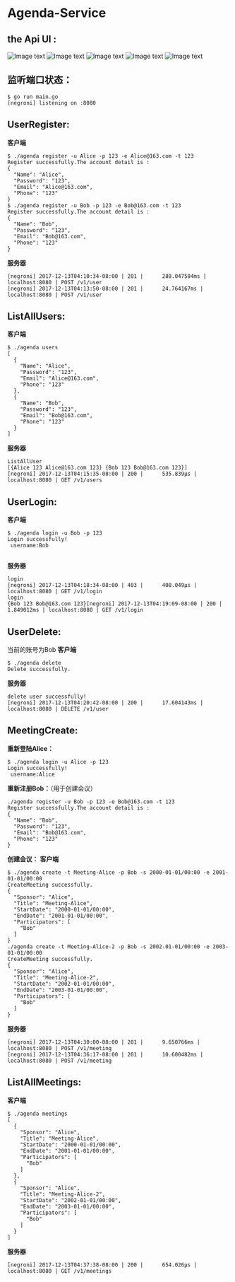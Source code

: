 # Agenda-Service

## **the Api UI :**</br>
![Image text](https://github.com/retoruto/Agenda-Service/blob/master/photos/1.png)
![Image text](https://github.com/retoruto/Agenda-Service/blob/master/photos/2.png)
![Image text](https://github.com/retoruto/Agenda-Service/blob/master/photos/3.png)
![Image text](https://github.com/retoruto/Agenda-Service/blob/master/photos/6.png)
![Image text](https://github.com/retoruto/Agenda-Service/blob/master/photos/5.png)

## **监听端口状态：**</br>
```
$ go run main.go
[negroni] listening on :8080

```
## **UserRegister:**</br>
**客户端**
```
$ ./agenda register -u Alice -p 123 -e Alice@163.com -t 123
Register successfully.The account detail is :
{
  "Name": "Alice",
  "Password": "123",
  "Email": "Alice@163.com",
  "Phone": "123"
}
$ ./agenda register -u Bob -p 123 -e Bob@163.com -t 123
Register successfully.The account detail is :
{
  "Name": "Bob",
  "Password": "123",
  "Email": "Bob@163.com",
  "Phone": "123"
}

```
**服务器**
```
[negroni] 2017-12-13T04:10:34-08:00 | 201 | 	 288.047584ms | localhost:8080 | POST /v1/user 
[negroni] 2017-12-13T04:13:50-08:00 | 201 | 	 24.764167ms | localhost:8080 | POST /v1/user 

```
## **ListAllUsers:**</br>
**客户端**
```
$ ./agenda users
[
  {
    "Name": "Alice",
    "Password": "123",
    "Email": "Alice@163.com",
    "Phone": "123"
  },
  {
    "Name": "Bob",
    "Password": "123",
    "Email": "Bob@163.com",
    "Phone": "123"
  }
]

```
**服务器**
```
ListAllUser
[{Alice 123 Alice@163.com 123} {Bob 123 Bob@163.com 123}]
[negroni] 2017-12-13T04:15:35-08:00 | 200 | 	 535.839µs | localhost:8080 | GET /v1/users 

```
## **UserLogin:**</br>
**客户端**
```
$ ./agenda login -u Bob -p 123
Login successfully!
 username:Bob


```
**服务器**
```
login
[negroni] 2017-12-13T04:18:34-08:00 | 403 | 	 408.049µs | localhost:8080 | GET /v1/login 
login
{Bob 123 Bob@163.com 123}[negroni] 2017-12-13T04:19:09-08:00 | 200 | 	 1.849012ms | localhost:8080 | GET /v1/login 

```
## **UserDelete:**</br>
当前的账号为Bob
**客户端**
```
$ ./agenda delete
Delete successfully.

```
**服务器**
```
delete user successfully!
[negroni] 2017-12-13T04:20:42-08:00 | 200 | 	 17.604143ms | localhost:8080 | DELETE /v1/user 
```
## **MeetingCreate:**</br>
**重新登陆Alice：**
```
$ ./agenda login -u Alice -p 123
Login successfully!
 username:Alice

```
**重新注册Bob：**（用于创建会议）</br>
```
./agenda register -u Bob -p 123 -e Bob@163.com -t 123
Register successfully.The account detail is :
{
  "Name": "Bob",
  "Password": "123",
  "Email": "Bob@163.com",
  "Phone": "123"
}

```
**创建会议：**
**客户端**
```
$ ./agenda create -t Meeting-Alice -p Bob -s 2000-01-01/00:00 -e 2001-01-01/00:00
CreateMeeting successfully. 
{
  "Sponsor": "Alice",
  "Title": "Meeting-Alice",
  "StartDate": "2000-01-01/00:00",
  "EndDate": "2001-01-01/00:00",
  "Participators": [
    "Bob"
  ]
}
./agenda create -t Meeting-Alice-2 -p Bob -s 2002-01-01/00:00 -e 2003-01-01/00:00
CreateMeeting successfully. 
{
  "Sponsor": "Alice",
  "Title": "Meeting-Alice-2",
  "StartDate": "2002-01-01/00:00",
  "EndDate": "2003-01-01/00:00",
  "Participators": [
    "Bob"
  ]
}

```
**服务器**
```
[negroni] 2017-12-13T04:30:00-08:00 | 201 | 	 9.650766ms | localhost:8080 | POST /v1/meeting 
[negroni] 2017-12-13T04:36:17-08:00 | 201 | 	 10.600482ms | localhost:8080 | POST /v1/meeting 

```
## **ListAllMeetings:**</br>
**客户端**
```
$ ./agenda meetings
[
  {
    "Sponsor": "Alice",
    "Title": "Meeting-Alice",
    "StartDate": "2000-01-01/00:00",
    "EndDate": "2001-01-01/00:00",
    "Participators": [
      "Bob"
    ]
  },
  {
    "Sponsor": "Alice",
    "Title": "Meeting-Alice-2",
    "StartDate": "2002-01-01/00:00",
    "EndDate": "2003-01-01/00:00",
    "Participators": [
      "Bob"
    ]
  }
]

```
**服务器**
```
[negroni] 2017-12-13T04:37:38-08:00 | 200 | 	 654.026µs | localhost:8080 | GET /v1/meetings 

```



